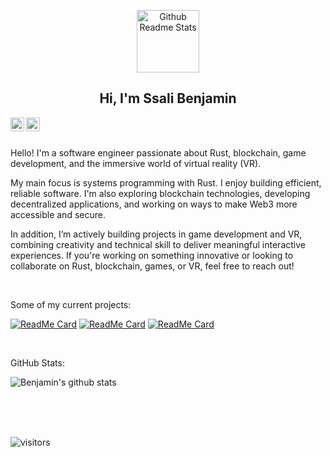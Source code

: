 <p align="center">
  <img width="100px" src="https://res.cloudinary.com/anuraghazra/image/upload/v1594908242/logo_ccswme.svg" align="center" alt="Github Readme Stats" />
  <h2 align="center">Hi, I'm Ssali Benjamin</h2>
</p>

<a href="https://www.linkedin.com/in/benzidarwin/">
  <img align="left" alt="Benjamin's LinkedIn" width="22px" src="https://cdn.jsdelivr.net/npm/simple-icons@v3/icons/linkedin.svg" />
</a>
<a href="https://medium.com/@BenziDarwin">
  <img align="left" alt="Benjamin's Medium" width="22px" src="https://cdn.jsdelivr.net/npm/simple-icons@v3/icons/medium.svg"/>
</a>

<br />
<br />

<div>
  <p>Hello! I'm a software engineer passionate about Rust, blockchain, game development, and the immersive world of virtual reality (VR).</p>

  <p>My main focus is systems programming with Rust. I enjoy building efficient, reliable software. I'm also exploring blockchain technologies, developing decentralized applications, and working on ways to make Web3 more accessible and secure.</p>

  <p>In addition, I’m actively building projects in game development and VR, combining creativity and technical skill to deliver meaningful interactive experiences. If you're working on something innovative or looking to collaborate on Rust, blockchain, games, or VR, feel free to reach out!</p>
</div>

<br />

<div>
  <p>Some of my current projects:</p>
</div>

[![ReadMe Card](https://github-readme-stats.vercel.app/api/pin/?username=BenziDarwin&repo=Web-App-For-FullStack-DeFi)](https://github.com/BenziDarwin/Web-App-For-FullStack-DeFi)
[![ReadMe Card](https://github-readme-stats.vercel.app/api/pin/?username=BenziDarwin&repo=ICE-Project)](https://github.com/Immersion-s-Control-Engine/ICE-Project)
[![ReadMe Card](https://github-readme-stats.vercel.app/api/pin/?username=BenziDarwin&repo=Learning-Rust)](https://github.com/BenziDarwin/Learning-Rust)

<br />

<div>
  <p>GitHub Stats:</p>
</div>

![Benjamin's github stats](https://github-readme-stats.vercel.app/api?username=BenziDarwin&show_icons=true)

<br />
<br />
<br />

![visitors](https://visitor-badge.laobi.icu/badge?page_id=BenziDarwin.BenziDarwin)
